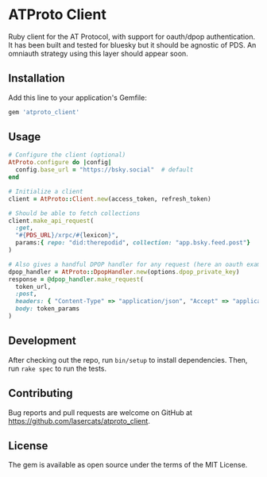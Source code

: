 # ATProto Client

Ruby client for the AT Protocol, with support for oauth/dpop authentication. It has been built and tested for bluesky but it should be agnostic of PDS. An omniauth strategy using this layer should appear soon.

## Installation

Add this line to your application's Gemfile:

```ruby
gem 'atproto_client'
```

## Usage

```ruby
# Configure the client (optional)
AtProto.configure do |config|
  config.base_url = "https://bsky.social"  # default
end

# Initialize a client
client = AtProto::Client.new(access_token, refresh_token)

# Should be able to fetch collections
client.make_api_request(
  :get,
  "#{PDS_URL}/xrpc/#{lexicon}",
  params:{ repo: "did:therepodid", collection: "app.bsky.feed.post"}
)

# Also gives a handful DPOP handler for any request (here an oauth example)
dpop_handler = AtProto::DpopHandler.new(options.dpop_private_key)
response = @dpop_handler.make_request(
  token_url,
  :post,
  headers: { "Content-Type" => "application/json", "Accept" => "application/json" },
  body: token_params
)

```

## Development

After checking out the repo, run `bin/setup` to install dependencies. Then, run `rake spec` to run the tests.

## Contributing

Bug reports and pull requests are welcome on GitHub at https://github.com/lasercats/atproto_client.

## License

The gem is available as open source under the terms of the MIT License.
